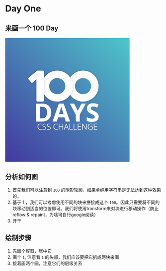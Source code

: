 # Day One

## 来画一个 100 Day

![最终效果图](./rendering.png)

## 分析如何画

1. 首先我们可以注意到 `100` 的阴影轮廓，如果单纯用字符串是无法达到这种效果的。
2. 基于 1 ，我们可以考虑使用不同的块来拼接成这个 `100`。因此只需要将不同的块移动到适当的位置即可。我们将使用transform来对块进行移动操作（防止reflow & repaint，为啥可自行google阅读）
3. 开干


## 绘制步骤

1. 先画个容器，居中它
2. 画个 `1`, 注意看 `1` 的头部，我们应该要把它拆成两块来画
3. 接着画两个圆，注意它们的层级关系
